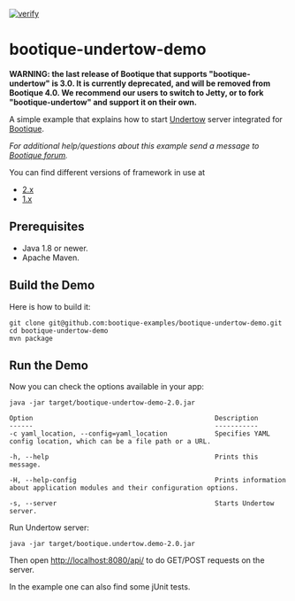 [![verify](https://github.com/bootique-examples/bootique-undertow-demo/actions/workflows/verify.yml/badge.svg)](https://github.com/bootique-examples/bootique-undertow-demo/actions/workflows/verify.yml)
# bootique-undertow-demo

**WARNING: the last release of Bootique that supports "bootique-undertow" is 3.0. It is currently deprecated, and will be removed from Bootique 4.0. We recommend our users to switch to Jetty, or to fork "bootique-undertow" and support it on their own.**

A simple example that explains how to start [Undertow](https://undertow.io) server integrated for [Bootique](https://bootique.io). 

*For additional help/questions about this example send a message to
[Bootique forum](https://groups.google.com/forum/#!forum/bootique-user).*

You can find different versions of framework in use at

* [2.x](https://github.com/bootique-examples/bootique-undertow-demo/tree/2.x)
* [1.x](https://github.com/bootique-examples/bootique-undertow-demo/tree/1.x)

## Prerequisites

* Java 1.8 or newer.
* Apache Maven.

## Build the Demo

Here is how to build it:

	git clone git@github.com:bootique-examples/bootique-undertow-demo.git
	cd bootique-undertow-demo
	mvn package

## Run the Demo

Now you can check the options available in your app:

    java -jar target/bootique-undertow-demo-2.0.jar
    
    Option                                              Description
    ------                                              -----------    
    -c yaml_location, --config=yaml_location            Specifies YAML config location, which can be a file path or a URL.

    -h, --help                                          Prints this message.

    -H, --help-config                                   Prints information about application modules and their configuration options.

    -s, --server                                        Starts Undertow server. 
    
Run Undertow server:

    java -jar target/bootique.undertow.demo-2.0.jar
    
Then open [http://localhost:8080/api/](http://localhost:8080/api/) to do GET/POST requests on the server.

In the example one can also find some jUnit tests.
